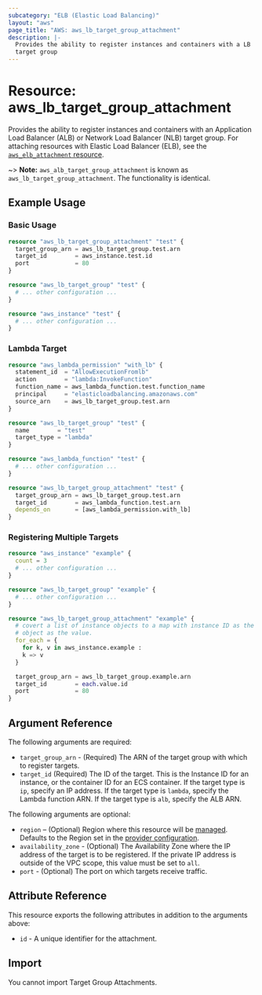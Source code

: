 ```yaml
---
subcategory: "ELB (Elastic Load Balancing)"
layout: "aws"
page_title: "AWS: aws_lb_target_group_attachment"
description: |-
  Provides the ability to register instances and containers with a LB
  target group
---
```


# Resource: aws_lb_target_group_attachment

Provides the ability to register instances and containers with an Application Load Balancer (ALB) or Network Load Balancer (NLB) target group. For attaching resources with Elastic Load Balancer (ELB), see the [`aws_elb_attachment` resource](/docs/providers/aws/r/elb_attachment.html).

~> **Note:** `aws_alb_target_group_attachment` is known as `aws_lb_target_group_attachment`. The functionality is identical.

## Example Usage

### Basic Usage

```terraform
resource "aws_lb_target_group_attachment" "test" {
  target_group_arn = aws_lb_target_group.test.arn
  target_id        = aws_instance.test.id
  port             = 80
}

resource "aws_lb_target_group" "test" {
  # ... other configuration ...
}

resource "aws_instance" "test" {
  # ... other configuration ...
}
```

### Lambda Target

```terraform
resource "aws_lambda_permission" "with_lb" {
  statement_id  = "AllowExecutionFromlb"
  action        = "lambda:InvokeFunction"
  function_name = aws_lambda_function.test.function_name
  principal     = "elasticloadbalancing.amazonaws.com"
  source_arn    = aws_lb_target_group.test.arn
}

resource "aws_lb_target_group" "test" {
  name        = "test"
  target_type = "lambda"
}

resource "aws_lambda_function" "test" {
  # ... other configuration ...
}

resource "aws_lb_target_group_attachment" "test" {
  target_group_arn = aws_lb_target_group.test.arn
  target_id        = aws_lambda_function.test.arn
  depends_on       = [aws_lambda_permission.with_lb]
}
```

### Registering Multiple Targets

```terraform
resource "aws_instance" "example" {
  count = 3
  # ... other configuration ...
}

resource "aws_lb_target_group" "example" {
  # ... other configuration ...
}

resource "aws_lb_target_group_attachment" "example" {
  # covert a list of instance objects to a map with instance ID as the key, and an instance
  # object as the value.
  for_each = {
    for k, v in aws_instance.example :
    k => v
  }

  target_group_arn = aws_lb_target_group.example.arn
  target_id        = each.value.id
  port             = 80
}
```

## Argument Reference

The following arguments are required:

* `target_group_arn` - (Required) The ARN of the target group with which to register targets.
* `target_id` (Required) The ID of the target. This is the Instance ID for an instance, or the container ID for an ECS container. If the target type is `ip`, specify an IP address. If the target type is `lambda`, specify the Lambda function ARN. If the target type is `alb`, specify the ALB ARN.

The following arguments are optional:

* `region` – (Optional) Region where this resource will be [managed](https://docs.aws.amazon.com/general/latest/gr/rande.html#regional-endpoints). Defaults to the Region set in the [provider configuration](https://registry.terraform.io/providers/hashicorp/aws/latest/docs#aws-configuration-reference).
* `availability_zone` - (Optional) The Availability Zone where the IP address of the target is to be registered. If the private IP address is outside of the VPC scope, this value must be set to `all`.
* `port` - (Optional) The port on which targets receive traffic.

## Attribute Reference

This resource exports the following attributes in addition to the arguments above:

* `id` - A unique identifier for the attachment.

## Import

You cannot import Target Group Attachments.
